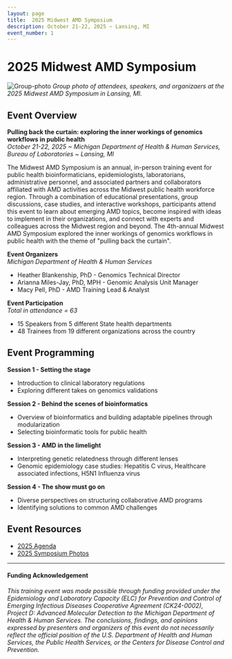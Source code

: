 ```yaml
---
layout: page
title:  2025 Midwest AMD Symposium
description: October 21-22, 2025 ~ Lansing, MI
event_number: 1
---
```

# 2025 Midwest AMD Symposium
![Group-photo](/images/IMG_0819.png "Group photo")
*Group photo of attendees, speakers, and organizaers at the 2025 Midwest AMD Symposium in Lansing, MI.*

## Event Overview
**Pulling back the curtain: exploring the inner workings of genomics workflows in public health** \
*October 21-22, 2025 ~ Michigan Department of Health & Human Services, Bureau of Laboratories ~ Lansing, MI*

The Midwest AMD Symposium is an annual, in-person training event for public health bioinformaticians, epidemiologists, laboratorians, administrative personnel, and associated partners and collaborators affiliated with AMD activities across the Midwest public health workforce region. Through a combination of educational presentations, group discussions, case studies, and interactive workshops, participants attend this event to learn about emerging AMD topics, become inspired with ideas to implement in their organizations, and connect with experts and colleagues across the Midwest region and beyond. The 4th-annual Midwest AMD Symposium explored the inner workings of genomics workflows in public health with the theme of "pulling back the curtain".

**Event Organizers** \
*Michigan Department of Health & Human Services*
- Heather Blankenship, PhD - Genomics Technical Director
- Arianna Miles-Jay, PhD, MPH - Genomic Analysis Unit Manager
- Macy Pell, PhD - AMD Training Lead & Analyst

**Event Participation** \
*Total in attendance = 63*
- 15 Speakers from 5 different State health departments
- 48 Trainees from 19 different organizations across the country

## Event Programming
**Session 1 - Setting the stage**
 - Introduction to clinical laboratory regulations
 - Exploring different takes on genomics validations

**Session 2 - Behind the scenes of bioinformatics**
 - Overview of bioinformatics and building adaptable pipelines through modularization
 - Selecting bioinformatic tools for public health

**Session 3 - AMD in the limelight**
 - Interpreting genetic relatedness through different lenses
 - Genomic epidemiology case studies: Hepatitis C virus, Healthcare associated infections, H5N1 Influenza virus

**Session 4 - The show must go on**
 - Diverse perspectives on structuring collaborative AMD programs
 - Identifying solutions to common AMD challenges

## Event Resources
- [2025 Agenda](https://github.com/StaPH-B/midwest-region/blob/main/images/Full-Agenda_2025-Midwest-AMD-Symposium.pdf)
- [2025 Symposium Photos](https://github.com/StaPH-B/midwest-region/tree/main/images/2025_Midwest-AMD-Symposium)

***
#### Funding Acknowledgement
*This training event was made possible through funding provided under the Epidemiology and Laboratory Capacity (ELC) for Prevention and Control of Emerging Infectious Diseases Cooperative Agreement (CK24-0002), Project D: Advanced Molecular Detection to the Michigan Department of Health & Human Services. The conclusions, findings, and opinions expressed by presenters and organizers of this event do not necessarily reflect the official position of the U.S. Department of Health and Human Services, the Public Health Services, or the Centers for Disease Control and Prevention.*
